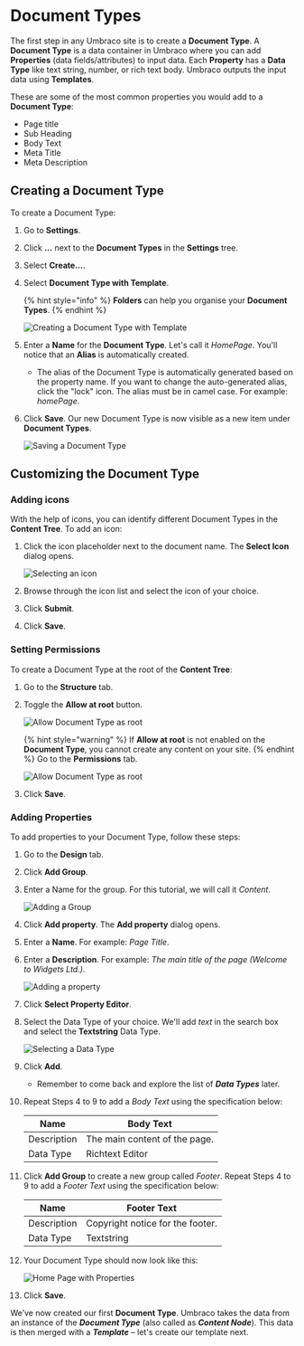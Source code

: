# Document Types

The first step in any Umbraco site is to create a **Document Type**. A **Document Type** is a data container in Umbraco where you can add **Properties** (data fields/attributes) to input data. Each **Property** has a **Data Type** like text string, number, or rich text body. Umbraco outputs the input data using **Templates**.

These are some of the most common properties you would add to a **Document Type**:

* Page title
* Sub Heading
* Body Text
* Meta Title
* Meta Description

## Creating a Document Type

To create a Document Type:

1. Go to **Settings**.
2. Click **...** next to the **Document Types** in the **Settings** tree.
3. Select **Create...**.
4. Select **Document Type with Template**.

   {% hint style="info" %}
    **Folders** can help you organise your **Document Types**.
   {% endhint %}

   ![Creating a Document Type with Template](images/creating-a-document-type.png)

5. Enter a **Name** for the **Document Type**. Let's call it _HomePage_. You'll notice that an **Alias** is automatically created.
   * The alias of the Document Type is automatically generated based on the property name. If you want to change the auto-generated alias, click the "lock" icon. The alias must be in camel case. For example: _homePage_.
6. Click **Save**. Our new Document Type is now visible as a new item under **Document Types**.

    ![Saving a Document Type](images/saving-a-document-type.png)

## Customizing the Document Type

### Adding icons

With the help of icons, you can identify different Document Types in the **Content Tree**. To add an icon:

1. Click the icon placeholder next to the document name. The **Select Icon** dialog opens.

    ![Selecting an icon](images/adding-an-icon-to-document-type.png)
2. Browse through the icon list and select the icon of your choice.
3. Click **Submit**.
4. Click **Save**.

### Setting Permissions

To create a Document Type at the root of the **Content Tree**:

1. Go to the **Structure** tab.
2. Toggle the **Allow at root** button.

    ![Allow Document Type as root](images/allow-document-type-as-root.png)

    {% hint style="warning" %}
    If **Allow at root** is not enabled on the **Document Type**, you cannot create any content on your site.
    {% endhint %}
    Go to the **Permissions** tab.

    ![Allow Document Type as root](../../../../10/umbraco-cms/tutorials/creating-a-basic-website/images/figure-9a-allow-document-type-as-root-v8.png)

3. Click **Save**.

### Adding Properties

To add properties to your Document Type, follow these steps:

1. Go to the **Design** tab.
2. Click **Add Group**.
3. Enter a Name for the group. For this tutorial, we will call it _Content_.

   ![Adding a Group](images/add-group-document-type.png)
4. Click **Add property**. The **Add property** dialog opens.
5. Enter a **Name**. For example: _Page Title_.
6. Enter a **Description**. For example: _The main title of the page (Welcome to Widgets Ltd.)_.

   ![Adding a property](images/creating-our-pagetitle-property.png)
7. Click **Select Property Editor**.
8. Select the Data Type of your choice. We'll add _text_ in the search box and select the **Textstring** Data Type.

     ![Selecting a Data Type](images/selecting-textstring-data-type.png)
9. Click **Add**.
   * Remember to come back and explore the list of _**Data Types**_ later.
10. Repeat Steps 4 to 9 to add a _Body Text_ using the specification below:

    | Name        | Body Text                     |
    | ----------- | ----------------------------- |
    | Description | The main content of the page. |
    | Data Type   | Richtext Editor               |
11. Click **Add Group** to create a new group called _Footer_. Repeat Steps 4 to 9 to add a _Footer Text_ using the specification below:

    | Name        | Footer Text                      |
    | ----------- | -------------------------------- |
    | Description | Copyright notice for the footer. |
    | Data Type   | Textstring                       |
12. Your Document Type should now look like this:

    ![Home Page with Properties](images/homepage-document-type-with-properties.png)
13. Click **Save**.

We’ve now created our first **Document Type**. Umbraco takes the data from an instance of the _**Document Type**_ (also called as _**Content Node**_). This data is then merged with a _**Template**_ – let's create our template next.
